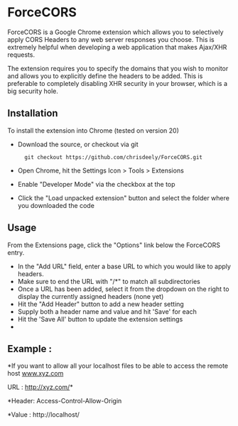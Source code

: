 ForceCORS
=============

ForceCORS is a Google Chrome extension which allows you to selectively apply CORS Headers to any web server responses
you choose. This is extremely helpful when developing a web application that makes Ajax/XHR requests.

The extension requires you to specify the domains that you wish to monitor and allows you to explicitly define the
headers to be added.  This is preferable to completely disabling XHR security in your browser, which is a big security
hole.

Installation
------------

To install the extension into Chrome (tested on version 20)

* Download the source, or checkout via git

        git checkout https://github.com/chrisdeely/ForceCORS.git
* Open Chrome, hit the Settings Icon > Tools > Extensions
* Enable "Developer Mode" via the checkbox at the top
* Click the "Load unpacked extension" button and select the folder where you downloaded the code

Usage
-----
From the Extensions page, click the "Options" link below the ForceCORS entry.

* In the "Add URL" field, enter a base URL to which you would like to apply headers.
* Make sure to end the URL with "/*" to match all subdirectories
* Once a URL has been added, select it from the dropdown on the right to display the currently assigned headers (none yet)
* Hit the "Add Header" button to add a new header setting
* Supply both a header name and value and hit 'Save' for each
* Hit the 'Save All' button to update the extension settings
* 
Example : 
-----

*If you want to allow all your localhost files to be able to access the remote host www.xyz.com

 URL : http://xyz.com/* 

*Header: Access-Control-Allow-Origin

*Value : http://localhost/
